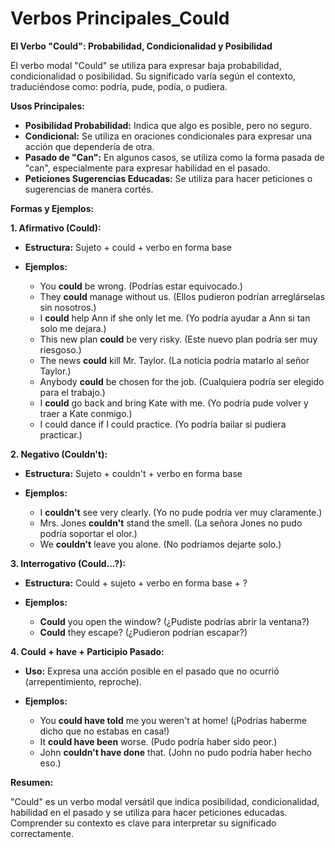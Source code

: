 # Verbos Principales_Could



**El Verbo "Could": Probabilidad, Condicionalidad y Posibilidad**

El verbo modal "Could" se utiliza para expresar baja probabilidad, condicionalidad o posibilidad. Su significado varía según el contexto, traduciéndose como: podría, pude, podía, o pudiera.

**Usos Principales:**

*   **Posibilidad Probabilidad:** Indica que algo es posible, pero no seguro.
*   **Condicional:** Se utiliza en oraciones condicionales para expresar una acción que dependería de otra.
*   **Pasado de "Can":** En algunos casos, se utiliza como la forma pasada de "can", especialmente para expresar habilidad en el pasado.
*   **Peticiones Sugerencias Educadas:** Se utiliza para hacer peticiones o sugerencias de manera cortés.

**Formas y Ejemplos:**

**1. Afirmativo (Could):**

*   **Estructura:** Sujeto + could + verbo en forma base
*   **Ejemplos:**

    *   You **could** be wrong. (Podrías estar equivocado.)
    *   They **could** manage without us. (Ellos pudieron podrían arreglárselas sin nosotros.)
    *   I **could** help Ann if she only let me. (Yo podría ayudar a Ann si tan solo me dejara.)
    *   This new plan **could** be very risky. (Este nuevo plan podría ser muy riesgoso.)
    *   The news **could** kill Mr. Taylor. (La noticia podría matarlo al señor Taylor.)
    *   Anybody **could** be chosen for the job. (Cualquiera podría ser elegido para el trabajo.)
    *   I **could** go back and bring Kate with me. (Yo podría pude volver y traer a Kate conmigo.)
    *   I could dance if I could practice. (Yo podría bailar si pudiera practicar.)

**2. Negativo (Couldn't):**

*   **Estructura:** Sujeto + couldn't + verbo en forma base
*   **Ejemplos:**

    *   I **couldn't** see very clearly. (Yo no pude podría ver muy claramente.)
    *   Mrs. Jones **couldn't** stand the smell. (La señora Jones no pudo podría soportar el olor.)
    *   We **couldn't** leave you alone. (No podríamos dejarte solo.)

**3. Interrogativo (Could...?):**

*   **Estructura:** Could + sujeto + verbo en forma base + ?
*   **Ejemplos:**

    *   **Could** you open the window? (¿Pudiste podrías abrir la ventana?)
    *   **Could** they escape? (¿Pudieron podrían escapar?)

**4. Could + have + Participio Pasado:**

*   **Uso:** Expresa una acción posible en el pasado que no ocurrió (arrepentimiento, reproche).
*   **Ejemplos:**

    *   You **could have told** me you weren't at home! (¡Podrías haberme dicho que no estabas en casa!)
    *   It **could have been** worse. (Pudo podría haber sido peor.)
    *   John **couldn't have done** that. (John no pudo podría haber hecho eso.)

**Resumen:**

"Could" es un verbo modal versátil que indica posibilidad, condicionalidad, habilidad en el pasado y se utiliza para hacer peticiones educadas.  Comprender su contexto es clave para interpretar su significado correctamente.
